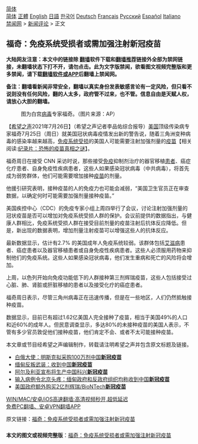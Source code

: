  <!-- 面包屑导航 --> <div class="breadcrumb"><!-- GTranslate: https://gtranslate.io/ -->  <div class="switcher notranslate">  <div class="selected">  <a href="#" onclick="return false;"> 简体</a>  </div>  <div class="option">  <a href="https://www.bannedbook.org" onclick="doGTranslate('zh-CN|zh-CN');jQuery('div.switcher div.selected a').html(jQuery(this).html());return false;" title="简体中文" class="nturl selected"> 简体</a>  <a href="https://www.bannedbook.org/zh-tw/" onclick="doGTranslate('zh-CN|zh-TW');jQuery('div.switcher div.selected a').html(jQuery(this).html());return false;" title="繁體中文" class="nturl"> 正體</a>  <a href="https://www.bannedbook.org/en/" onclick="doGTranslate('zh-CN|en');jQuery('div.switcher div.selected a').html(jQuery(this).html());return false;" title="English" class="nturl"> English</a>  <a href="https://www.bannedbook.org/ja/" onclick="doGTranslate('zh-CN|ja');jQuery('div.switcher div.selected a').html(jQuery(this).html());return false;" title="日本語" class="nturl"> 日語</a>  <a href="https://www.bannedbook.org/ko/" onclick="doGTranslate('zh-CN|ko');jQuery('div.switcher div.selected a').html(jQuery(this).html());return false;" title="한국어" class="nturl"> 한국어</a>  <a href="https://www.bannedbook.org/de/" onclick="doGTranslate('zh-CN|de');jQuery('div.switcher div.selected a').html(jQuery(this).html());return false;" title="Deutsch" class="nturl"> Deutsch</a>  <a href="https://www.bannedbook.org/fr/" onclick="doGTranslate('zh-CN|fr');jQuery('div.switcher div.selected a').html(jQuery(this).html());return false;" title="Français" class="nturl"> Français</a>  <a href="https://www.bannedbook.org/ru/" onclick="doGTranslate('zh-CN|ru');jQuery('div.switcher div.selected a').html(jQuery(this).html());return false;" title="Русский" class="nturl"> Русский</a>  <a href="https://www.bannedbook.org/es/" onclick="doGTranslate('zh-CN|es');jQuery('div.switcher div.selected a').html(jQuery(this).html());return false;" title="Español" class="nturl"> Español</a>  <a href="https://www.bannedbook.org/it/" onclick="doGTranslate('zh-CN|it');jQuery('div.switcher div.selected a').html(jQuery(this).html());return false;" title="Italiano" class="nturl"> Italiano</a>  </div>  </div>      <div class='breadcrumb-sub'><!-- Breadcrumb NavXT 6.3.0 --> <a href="https://www.bannedbook.org/" class="home">禁闻网</a> &gt; <a href="https://www.bannedbook.org/bnews/comments/" class="category">新闻评论</a> &gt; 正文</div></div><h2>福奇：免疫系统受损者或需加强注射新冠疫苗</h2> <p class="notice"><b>大陆网友注意：本文中的链接除 <a href="https://github.com/bannedbook/fanqiang" >翻墙</a>软件下载和<a href="https://github.com/killgcd/justmysocks/blob/master/README.md">翻墙推荐</a>链接外全部为禁网链接，未翻墙状态下打不开，请勿点击。此为文字版禁闻，欲看图文视频完整版和更多禁闻，请下载<a href="https://github.com/bannedbook/fanqiang">翻墙软件或APP</a>后翻墙上禁闻网。</p><p>备注：翻墙看新闻非常安全，翻墙以真实身份发表敏感言论有一定风险，但只看不说则没有任何风险，翻的人太多，政府管不过来，也不管。信息自由是天赋人权，请放心大胆的翻墙。</b></p>  <div class="entry"> <figure><figcaption>图为白宫<a href="https://www.bannedbook.org/bnews/tag/%e7%97%85%e6%af%92/" class="st_tag internal_tag" rel="tag" title="标签 病毒 下的日志">病毒</a>专家福奇。（图片来源：AP）</figcaption></figure> <p>【<span class='wp_keywordlink_affiliate'><a href="https://www.soundofhope.org" title="希望之声" target="_blank">希望之声</a></span>2021年7月26日】（希望之声记者李品佑综合报导）<a href="https://www.bannedbook.org/bnews/tag/%e7%be%8e%e5%9b%bd/" class="st_tag internal_tag" rel="tag" title="标签 美国 下的日志">美国</a>顶级传染病专家福奇7月25日（周日）就美国冠状病毒疫情发出新的警告说，随着三角洲变种病毒的感染率越来越高，<a href="https://www.bannedbook.org/bnews/tag/%E5%85%8D%E7%96%AB%E7%B3%BB%E7%BB%9F/" class="st_tag internal_tag" rel="tag" title="标签 免疫系统 下的日志">免疫系统</a><a href="https://www.bannedbook.org/bnews/tag/%E5%8F%97%E6%8D%9F/" class="st_tag internal_tag" rel="tag" title="标签 受损 下的日志">受损</a>的美国人可能需要注射加强剂量的<span class='wp_keywordlink'><a href="https://www.bannedbook.org/bnews/tculture/20160630/551027.html" title="疫苗" target="_blank">疫苗</a></span>【相关阅读:<a href='https://www.bannedbook.org/bnews/topimagenews/20180408/925060.html' target='_blank'>纪录片：恐怖的疫苗真相之谜</a>】。</p> <p>福奇周日在接受 CNN 采访时说，那些接受<a href="https://www.bannedbook.org/bnews/tag/%E5%85%8D%E7%96%AB/" class="st_tag internal_tag" rel="tag" title="标签 免疫 下的日志">免疫</a>抑制剂治疗的器官移植<a href="https://www.bannedbook.org/bnews/tag/%E6%82%A3%E8%80%85/" class="st_tag internal_tag" rel="tag" title="标签 患者 下的日志">患者</a>、癌症化疗患者、自身免疫性疾病患者，这些人如果感染冠状病毒（中共病毒），将首先成为弱势群体，他们可能需要增加接种<a href="https://www.bannedbook.org/bnews/tag/%e7%96%ab%e8%8b%97/" class="st_tag internal_tag" rel="tag" title="标签 疫苗 下的日志">疫苗</a>的剂量。</p>  <p>他援引研究表明，接种疫苗的人的免疫力也可能会减弱，“美国卫生官员正在审查数据，以确定何时可能需要加强剂量接种疫苗。”</p> <p>美国疾控中心（CDC）的免疫专家小组上周四举行了会议，讨论注射加强剂量的冠状疫苗是否可以增加对免疫系统受损人群的保护。会议前提供的数据指出，与健康人群相比，免疫系统受损人群在接受目前剂量的疫苗注射后抗体反应降低。但是，新出现的数据表明，增加剂量注射疫苗可以增强这些人的抗体反应。</p>  <p>最新数据显示，估计有2.7% 的美国成年人免疫系统较弱。该群体包括<a href="https://www.bannedbook.org/bnews/tag/%e8%89%be%e6%bb%8b%e7%97%85/" class="st_tag internal_tag" rel="tag" title="标签 艾滋病 下的日志">艾滋病</a>患者、癌症患者以及器官移植患者或自身免疫性疾病患者。这些人必须服用药物来抑制他们的免疫系统。这些人如果感染冠状病毒，他们发生重病和死亡的风险将会增加。</p> <p>上周，以色列开始向免疫功能低下的人群接种第三剂辉瑞疫苗，这些人包括接受过心脏、肺、肾脏或肝脏移植的患者以及接受化疗的癌症患者。</p>  <p>福奇周日表示，尽管三角州病毒正在迅速传播，但是在一些地区，人们仍然抵触接种疫苗。</p> <p>数据显示，目前已有超过1.62亿美国人完全接种了疫苗，相当于美国49%的人口和近60%的成年人。但民意调查显示，多达80%的未接种疫苗的美国人表示，不管有多少官员敦促他们接种疫苗，他们肯定不会、或者不太可能接种疫苗。</p>  <p>本文章或节目经希望之声编辑制作，转载请注明希望之声并包含原文标题及链接。 </p> <ul class='op-related-articles' title='相关阅读'> <li><a href='https://www.bannedbook.org/bnews/baitai/20210726/1594372.html' target='_blank'>白俄大使：明斯克拟采购100万剂中国<b>新冠疫苗</b></a></li> <li><a href='https://www.bannedbook.org/bnews/baitai/20210726/1594291.html' target='_blank'>缅甸反叛武装：收到中国<b>新冠疫苗</b></a></li> <li><a href='https://www.bannedbook.org/bnews/headline/20210725/1593970.html' target='_blank'>阿尔及利亚宣布将生产中国科兴<b>新冠疫苗</b></a></li> <li><a href='https://www.bannedbook.org/bnews/headline/20210724/1593556.html' target='_blank'>输入病例令北京头疼：缅甸政府和反政府组织均称收到中国<b>新冠疫苗</b></a></li> <li><a href='https://www.bannedbook.org/bnews/baitai/20210724/1593299.html' target='_blank'>美国政府额外购买2亿剂辉瑞/BioNTech<b>新冠疫苗</b></a></li> </ul> <p class="texttj"> <a href="https://github.com/bannedbook/fanqiang/wiki/V2ray%E6%9C%BA%E5%9C%BA" target="_blank">WIN/MAC/安卓/iOS高速翻墙:高清视频秒开,超低延迟</a><br/> <a href="https://github.com/bannedbook/fanqiang/wiki/%E7%A6%81%E9%97%BB%E7%BD%91%E5%AE%89%E5%8D%93%E7%BF%BB%E5%A2%99%E6%96%B0%E9%97%BBAPP" target="_blank">免费PC翻墙、安卓VPN翻墙APP</a></p><p>原文链接：<a class="src_link"  href="https://www.soundofhope.org/post/529289" target="_blank">福奇：免疫系统受损者或需加强注射新冠疫苗</a></p><a name='sharetosocial'></a>  <div style="margin-bottom:5px;padding-bottom:5px;clear:both"> <div id="archive-pix-1" class="banner-ads"> <!-- AuctionX Display platform tag START --> <div id="26318x728x90x621x_ADSLOT2" clicktrack="%%CLICK_URL_ESC%%"></div> <!-- AuctionX Display platform tag END --> </div> <div id="archive-pix-2" class="banner-ads"> <!-- AuctionX Display platform tag START --> <div id="26315x300x250x621x_ADSLOT2" clicktrack="%%CLICK_URL_ESC%%"></div> <!-- AuctionX Display platform tag END --> </div> </div>  <div id="archive-pix-1" class="banner-ads"> <!-- AuctionX Display platform tag START --> <div id="26318x728x90x621x_ADSLOT3" clicktrack="%%CLICK_URL_ESC%%"></div> <!-- AuctionX Display platform tag END --> </div> <div><b>本文的图文或视频完整版</b>：<a href='https://www.bannedbook.org/bnews/comments/20210726/1594420.html'>福奇：免疫系统受损者或需加强注射新冠疫苗</a></div>  </div><!--END ENTRY--> 